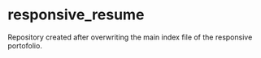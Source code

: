 # responsive_resume

Repository created after overwriting the main index file of the responsive portofolio. 
